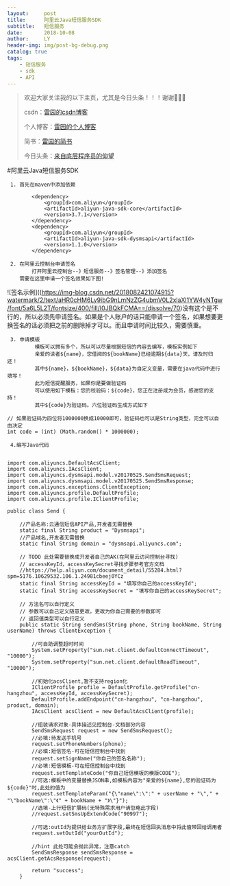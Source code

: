```yaml
---
layout:     post
title:      阿里云Java短信服务SDK
subtitle:   短信服务
date:       2018-10-08
author:     LY
header-img: img/post-bg-debug.png
catalog: true
tags:
    - 短信服务
    - sdk
    - API
---
```


> 欢迎大家关注我的以下主页，尤其是今日头条！！！谢谢🙏🙏🙏
>
> csdn：[雷园的csdn博客](https://blog.csdn.net/leiyuan2580)
>
> 个人博客：[雷园的个人博客](https://imlcl.store)
>
> 简书：[雷园的简书](https://www.jianshu.com/u/016322e40e1f)
>
> 今日头条：[来自底层程序员的仰望](https://www.toutiao.com/c/user/6132192948/#mid=1616456407686158)

#阿里云Java短信服务SDK 

	 1. 首先在maven中添加依赖
```
        <dependency>
            <groupId>com.aliyun</groupId>
            <artifactId>aliyun-java-sdk-core</artifactId>
            <version>3.7.1</version>
        </dependency>
        <dependency>
            <groupId>com.aliyun</groupId>
            <artifactId>aliyun-java-sdk-dysmsapi</artifactId>
            <version>1.1.0</version>
        </dependency>
```

	 2. 在阿里云控制台申请签名
			打开阿里云控制台--》短信服务--》签名管理--》添加签名
		需要在这里申请一个签名效果如下图!
![签名示例]((https://img-blog.csdn.net/2018082421074915?watermark/2/text/aHR0cHM6Ly9ibG9nLmNzZG4ubmV0L2xlaXl1YW4yNTgw/font/5a6L5L2T/fontsize/400/fill/I0JBQkFCMA==/dissolve/70)
​		没有这个是不行的，所以必须先申请签名。如果是个人账户的话只能申请一个签名，如果想要更换签名的话必须把之前
​		的删除掉才可以。而且申请时间比较久，需要慎重。
​		

	 3. 申请模板
			 模板可以拥有多个，所以可以尽量根据短信的内容去编写，模板实例如下
			 亲爱的读者${name}，您借阅的${bookName}已经逾期${data}天，请及时归还！
			 其中${name}，${bookName}，${data}为自定义变量，需要在java代码中进行填写！
			 此为短信提醒服务，如果你是要做验证码
			 可以使用如下模板：您的校验码：${code}，您正在注册成为会员，感谢您的支持！
			 其中${code}为验证码。六位验证码生成方式如下


```
// 如果验证码为四位将1000000换成10000即可，验证码也可以是String类型，完全可以自由决定
int code = (int) (Math.random() * 1000000);
```
	 4.编写Java代码

```

import com.aliyuncs.DefaultAcsClient;
import com.aliyuncs.IAcsClient;
import com.aliyuncs.dysmsapi.model.v20170525.SendSmsRequest;
import com.aliyuncs.dysmsapi.model.v20170525.SendSmsResponse;
import com.aliyuncs.exceptions.ClientException;
import com.aliyuncs.profile.DefaultProfile;
import com.aliyuncs.profile.IClientProfile;

public class Send {

    //产品名称:云通信短信API产品,开发者无需替换
    static final String product = "Dysmsapi";
    //产品域名,开发者无需替换
    static final String domain = "dysmsapi.aliyuncs.com";

    // TODO 此处需要替换成开发者自己的AK(在阿里云访问控制台寻找)
    // accessKeyId，accessKeySecret寻找步骤参考官方文档
    //https://help.aliyun.com/document_detail/55284.html?spm=5176.10629532.106.1.24981cbeej0YCz
    static final String accessKeyId = "填写你自己的accessKeyId";
    static final String accessKeySecret = "填写你自己的accessKeySecret";
    
    // 方法名可以自行定义
    // 参数可以自己定义随意更改，更改为你自己需要的参数即可
    // 返回值类型可以自行定义
    public static String sendSms(String phone, String bookName, String userName) throws ClientException {

        //可自助调整超时时间
        System.setProperty("sun.net.client.defaultConnectTimeout", "10000");
        System.setProperty("sun.net.client.defaultReadTimeout", "10000");

        //初始化acsClient,暂不支持region化
        IClientProfile profile = DefaultProfile.getProfile("cn-hangzhou", accessKeyId, accessKeySecret);
        DefaultProfile.addEndpoint("cn-hangzhou", "cn-hangzhou", product, domain);
        IAcsClient acsClient = new DefaultAcsClient(profile);

        //组装请求对象-具体描述见控制台-文档部分内容
        SendSmsRequest request = new SendSmsRequest();
        //必填:待发送手机号
        request.setPhoneNumbers(phone);
        //必填:短信签名-可在短信控制台中找到
        request.setSignName("你自己的签名名称");
        //必填:短信模板-可在短信控制台中找到
        request.setTemplateCode("你自己短信模板的模版CODE");
        //可选:模板中的变量替换JSON串,如模板内容为"亲爱的${name},您的验证码为${code}"时,此处的值为
        request.setTemplateParam("{\"name\":\":" + userName + "\"," + "\"bookName\":\"《" + bookName + "》\"}");
        //选填-上行短信扩展码(无特殊需求用户请忽略此字段)
        //request.setSmsUpExtendCode("90997");

        //可选:outId为提供给业务方扩展字段,最终在短信回执消息中将此值带回给调用者
        request.setOutId("yourOutId");

        //hint 此处可能会抛出异常，注意catch
        SendSmsResponse sendSmsResponse = acsClient.getAcsResponse(request);

        return "success";
    }
```

 